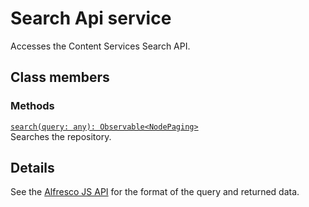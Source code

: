 # Search Api service

Accesses the Content Services Search API.

## Class members

### Methods

[`search(query: any): Observable<NodePaging>`](../../lib/content-services/document-list/models/document-library.model.ts)<br/>
Searches the repository.

## Details

See the
[Alfresco JS API](https://github.com/Alfresco/alfresco-js-api/blob/master/src/alfresco-search-rest-api/docs/SearchApi.md#search)
for the format of the query and returned data.
